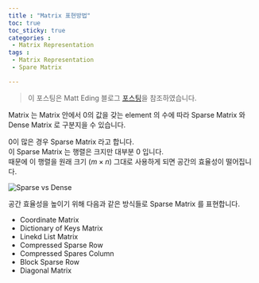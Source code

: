 ```yaml
---
title : "Matrix 표현방법"
toc: true
toc_sticky: true
categories :	
 - Matrix Representation
tags :
 - Matrix Representation
 - Spare Matrix 

---
```


> 이 포스팅은 Matt Eding 블로그 [포스팅](https://matteding.github.io/2019/04/25/sparse-matrices/#coordinate-matrix)을 참조하였습니다.

Matrix 는 Matrix 안에서 0의 값을 갖는 element 의 수에 따라 Sparse Matrix 와 Dense Matrix 로 구분지을 수 있습니다.  

0이 많은 경우 Sparse Matrix 라고 합니다.  
이 Sparse Matrix 는 행렬은 크지만 대부분 0 입니다.  
때문에 이 행렬을 원래 크기 ($m\times n$) 그대로 사용하게 되면 공간의 효율성이 떨어집니다.

![Sparse vs Dense](https://matteding.github.io/images/sparse_dense.gif)

공간 효율성을 높이기 위해 다음과 같은 방식들로 Sparse Matrix 를 표현합니다.

- Coordinate Matrix
- Dictionary of Keys Matrix
- Linekd List Matrix
- Compressed Sparse Row
- Compressed Spares Column
- Block Sparse Row
- Diagonal Matrix

